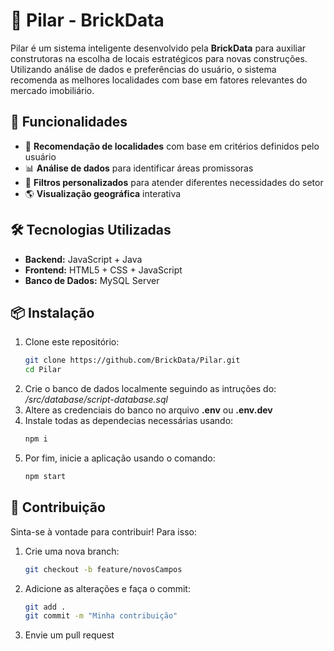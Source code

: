 # 📌 Pilar - BrickData  

Pilar é um sistema inteligente desenvolvido pela **BrickData** para auxiliar construtoras na escolha de locais estratégicos para novas construções. Utilizando análise de dados e preferências do usuário, o sistema recomenda as melhores localidades com base em fatores relevantes do mercado imobiliário.  

## 🚀 Funcionalidades  

- 📍 **Recomendação de localidades** com base em critérios definidos pelo usuário  
- 📊 **Análise de dados** para identificar áreas promissoras  
- 🔎 **Filtros personalizados** para atender diferentes necessidades do setor  
- 🌎 **Visualização geográfica** interativa  

## 🛠️ Tecnologias Utilizadas  

- **Backend:** JavaScript + Java  
- **Frontend:** HTML5 + CSS + JavaScript  
- **Banco de Dados:** MySQL Server  

## 📦 Instalação  

1. Clone este repositório:  
   ```sh
   git clone https://github.com/BrickData/Pilar.git
   cd Pilar
   ```  
2. Crie o banco de dados localmente seguindo as intruções do:
    _/src/database/script-database.sql_
3. Altere as credenciais do banco no arquivo **.env** ou **.env.dev**
4. Instale todas as dependecias necessárias usando:
    ```sh
    npm i
    ```
5. Por fim, inicie a aplicação usando o comando:
    ```sh
    npm start
    ```

## 📌 Contribuição  

Sinta-se à vontade para contribuir! Para isso:  

1. Crie uma nova branch:  
   ```sh
   git checkout -b feature/novosCampos
   ```  
2. Adicione as alterações e faça o commit:  
   ```sh
   git add .
   git commit -m "Minha contribuição"
   ```  
3. Envie um pull request  
